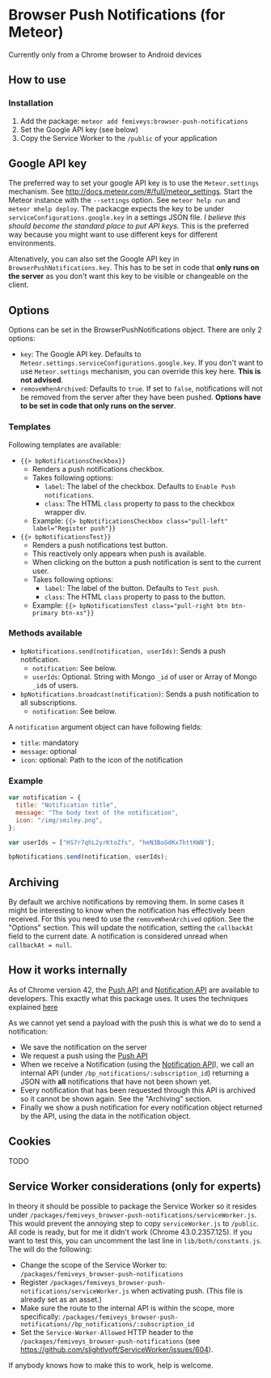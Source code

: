 # Browser Push Notifications (for Meteor)
Currently only from a Chrome browser to Android devices

## How to use
### Installation
1. Add the package: `meteor add femiveys:browser-push-notifications`
2. Set the Google API key (see below)
3. Copy the Service Worker to the `/public` of your application

## Google API key
The preferred way to set your google API key is to use the `Meteor.settings` mechanism. See http://docs.meteor.com/#/full/meteor_settings.
Start the Meteor instance with the `--settings` option. See `meteor help run` and `meteor mhelp deploy`.
The packacge expects the key to be under `serviceConfigurations.google.key` in a settings JSON file. *I believe this should become the standard place to put API keys.*
This is the preferred way because you might want to use different keys for different environments.

Altenatively, you can also set the Google API key in `BrowserPushNotifications.key`. This has to be set in code that **only runs on the server** as you don't want this key to be visible or changeable on the client.

## Options
Options can be set in the BrowserPushNotifications object. There are only 2 options:
- `key`: The Google API key. Defaults to `Meteor.settings.serviceConfigurations.google.key`. If you don't want to use `Meteor.settings` mechanism, you can override this key here. **This is not advised**.
- `removeWhenArchived`: Defaults to `true`. If set to `false`, notifications will not be removed from the server after they have been pushed.
**Options have to be set in code that only runs on the server**.

### Templates
Following templates are available:
- `{{> bpNotificationsCheckbox}}`
  - Renders a push notifications checkbox.
  - Takes following options:
    - `label`: The label of the checkbox. Defaults to `Enable Push notifications`.
    - `class`: The HTML `class` property to pass to the checkbox wrapper div.
  - Example: `{{> bpNotificationsCheckbox class="pull-left" label="Register push"}}`
- `{{> bpNotificationsTest}}`
  - Renders a push notifications test button.
  - This reactively only appears when push is available.
  - When clicking on the button a push notification is sent to the current user.
  - Takes following options:
    - `label`: The label of the button. Defaults to `Test push`.
    - `class`: The HTML `class` property to pass to the button.
  - Example: `{{> bpNotificationsTest class="pull-right btn btn-primary btn-xs"}}`

### Methods available
- `bpNotifications.send(notification, userIds)`: Sends a push notification.
  - `notification`: See below.
  - `userIds`: Optional. String with Mongo `_id` of user or Array of Mongo `_id`s of users.
- `bpNotifications.broadcast(notification)`: Sends a push notification to all subscriptions.
  - `notification`: See below.

A `notification` argument object can have following fields: 
- `title`: mandatory
- `message`: optional
- `icon`: optional: Path to the icon of the notification

### Example
```javascript
var notification = {
  title: "Notification title",
  message: "The body text of the notification",
  icon: "/img/smiley.png",
};

var userIds = ["HS7r7qhL2yrKtoZfs", "heN3BoGdKx7httKWB"];

bpNotifications.send(notification, userIds);
```

## Archiving
By default we archive notifications by removing them.
In some cases it might be interesting to know when the notification has effectively been received. For this you need to use the `removeWhenArchived` option. See the "Options" section. This will update the notification, setting the `callbackAt` field to the current date. A notification is considered unread when `callbackAt = null`.

## How it works internally
As of Chrome version 42, the [Push API](http://w3c.github.io/push-api/) and [Notification API](https://notifications.spec.whatwg.org/) are available to developers.
This exactly what this package uses. It uses the techniques explained [here](http://updates.html5rocks.com/2015/03/push-notificatons-on-the-open-web)

As we cannot yet send a payload with the push this is what we do to send a notification:
- We save the notification on the server
- We request a push using the [Push API](http://w3c.github.io/push-api/)
- When we receive a Notification (using the [Notification API](https://notifications.spec.whatwg.org/)), we call an internal API (under `/bp_notifications/:subscription_id`) returning a JSON with **all** notifications that have not been shown yet.
- Every notification that has been requested through this API is archived so it cannot be shown again. See the "Archiving" section.
- Finally we show a push notification for every notification object returned by the API, using the data in the notification object.

## Cookies
TODO

## Service Worker considerations (only for experts)
In theory it should be possible to package the Service Worker so it resides under `/packages/femiveys_browser-push-notifications/serviceWorker.js`. This would prevent the annoying step to copy `serviceWorker.js` to `/public`.
All code is ready, but for me it didn't work (Chrome 43.0.2357.125).
If you want to test this, you can uncomment the last line in `lib/both/constants.js`. The will do the following:
- Change the scope of the Service Worker to: `/packages/femiveys_browser-push-notifications`
- Register `/packages/femiveys_browser-push-notifications/serviceWorker.js` when activating push. (This file is already set as an asset.)
- Make sure the route to the internal API is within the scope, more specifically: `/packages/femiveys_browser-push-notifications//bp_notifications/:subscription_id`
- Set the `Service-Worker-Allowed` HTTP header to the `/packages/femiveys_browser-push-notifications` (see https://github.com/slightlyoff/ServiceWorker/issues/604).
 
If anybody knows how to make this to work, help is welcome.
